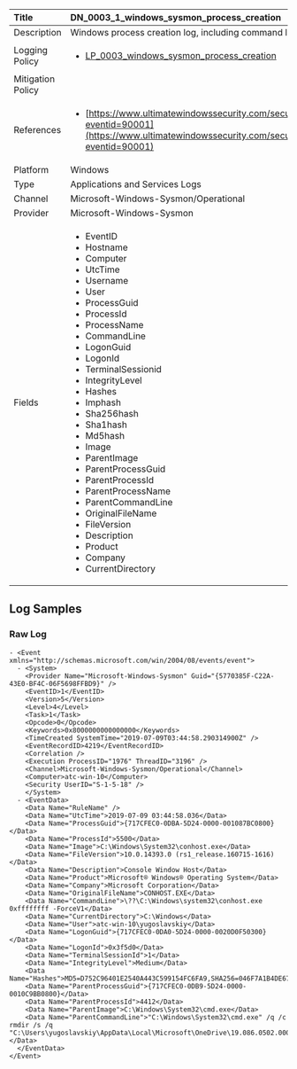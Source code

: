 | Title             | DN_0003_1_windows_sysmon_process_creation                                                                                                      |
|:------------------|:-----------------------------------------------------------------------------------------------------------------|
| Description       | Windows process creation log, including command line                                                                                                |
| Logging Policy    | <ul><li>[LP_0003_windows_sysmon_process_creation](../Logging_Policies/LP_0003_windows_sysmon_process_creation.md)</li></ul> |
| Mitigation Policy | <ul></ul> |
| References     		| <ul><li>[https://www.ultimatewindowssecurity.com/securitylog/encyclopedia/event.aspx?eventid=90001](https://www.ultimatewindowssecurity.com/securitylog/encyclopedia/event.aspx?eventid=90001)</li></ul>                                  |
| Platform       		| Windows   |
| Type           		| Applications and Services Logs 		| 
| Channel        		| Microsoft-Windows-Sysmon/Operational    |
| Provider       		| Microsoft-Windows-Sysmon   |
| Fields         		| <ul><li>EventID</li><li>Hostname</li><li>Computer</li><li>UtcTime</li><li>Username</li><li>User</li><li>ProcessGuid</li><li>ProcessId</li><li>ProcessName</li><li>CommandLine</li><li>LogonGuid</li><li>LogonId</li><li>TerminalSessionid</li><li>IntegrityLevel</li><li>Hashes</li><li>Imphash</li><li>Sha256hash</li><li>Sha1hash</li><li>Md5hash</li><li>Image</li><li>ParentImage</li><li>ParentProcessGuid</li><li>ParentProcessId</li><li>ParentProcessName</li><li>ParentCommandLine</li><li>OriginalFileName</li><li>FileVersion</li><li>Description</li><li>Product</li><li>Company</li><li>CurrentDirectory</li></ul>                                               |


## Log Samples

### Raw Log

```
- <Event xmlns="http://schemas.microsoft.com/win/2004/08/events/event">
  - <System>
    <Provider Name="Microsoft-Windows-Sysmon" Guid="{5770385F-C22A-43E0-BF4C-06F5698FFBD9}" /> 
    <EventID>1</EventID> 
    <Version>5</Version> 
    <Level>4</Level> 
    <Task>1</Task> 
    <Opcode>0</Opcode> 
    <Keywords>0x8000000000000000</Keywords> 
    <TimeCreated SystemTime="2019-07-09T03:44:58.290314900Z" /> 
    <EventRecordID>4219</EventRecordID> 
    <Correlation /> 
    <Execution ProcessID="1976" ThreadID="3196" /> 
    <Channel>Microsoft-Windows-Sysmon/Operational</Channel> 
    <Computer>atc-win-10</Computer> 
    <Security UserID="S-1-5-18" /> 
    </System>
  - <EventData>
    <Data Name="RuleName" /> 
    <Data Name="UtcTime">2019-07-09 03:44:58.036</Data> 
    <Data Name="ProcessGuid">{717CFEC0-0DBA-5D24-0000-001087BC0800}</Data> 
    <Data Name="ProcessId">5500</Data> 
    <Data Name="Image">C:\Windows\System32\conhost.exe</Data> 
    <Data Name="FileVersion">10.0.14393.0 (rs1_release.160715-1616)</Data> 
    <Data Name="Description">Console Window Host</Data> 
    <Data Name="Product">Microsoft® Windows® Operating System</Data> 
    <Data Name="Company">Microsoft Corporation</Data> 
    <Data Name="OriginalFileName">CONHOST.EXE</Data> 
    <Data Name="CommandLine">\??\C:\Windows\system32\conhost.exe 0xffffffff -ForceV1</Data> 
    <Data Name="CurrentDirectory">C:\Windows</Data> 
    <Data Name="User">atc-win-10\yugoslavskiy</Data> 
    <Data Name="LogonGuid">{717CFEC0-0DA0-5D24-0000-0020D0F50300}</Data> 
    <Data Name="LogonId">0x3f5d0</Data> 
    <Data Name="TerminalSessionId">1</Data> 
    <Data Name="IntegrityLevel">Medium</Data> 
    <Data Name="Hashes">MD5=D752C96401E2540A443C599154FC6FA9,SHA256=046F7A1B4DE67562547ED9A180A72F481FC41E803DE49A96D7D7C731964D53A0</Data> 
    <Data Name="ParentProcessGuid">{717CFEC0-0DB9-5D24-0000-0010C9BB0800}</Data> 
    <Data Name="ParentProcessId">4412</Data> 
    <Data Name="ParentImage">C:\Windows\System32\cmd.exe</Data> 
    <Data Name="ParentCommandLine">"C:\Windows\System32\cmd.exe" /q /c rmdir /s /q "C:\Users\yugoslavskiy\AppData\Local\Microsoft\OneDrive\19.086.0502.0006"</Data> 
  </EventData>
</Event>

```




